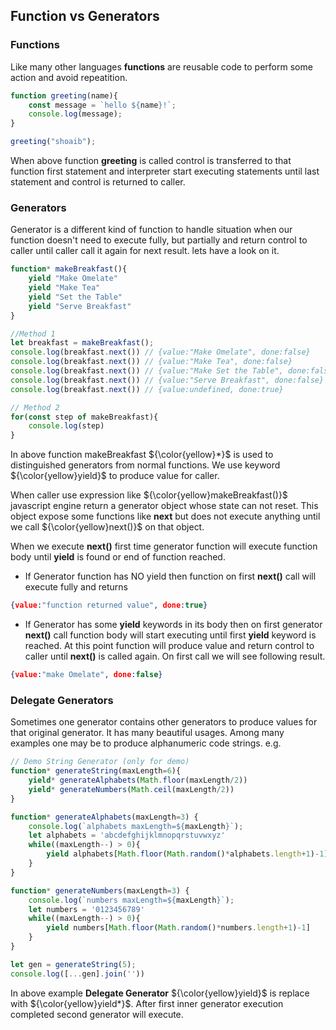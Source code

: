 

## Function vs Generators

### Functions
Like many other languages __functions__ are reusable code to perform some action and  avoid repeatition. 

```javascript
function greeting(name){
    const message = `hello ${name}!`;
    console.log(message);
}

greeting("shoaib");
```

When above function __greeting__ is called control is transferred to that function first statement and interpreter start executing statements until last statement and control is returned to caller.

### Generators
Generator is a different kind of function to handle situation when our function doesn't need to execute fully, but partially and return control to caller until caller call it again for next result. lets have a look on it.

```javascript
function* makeBreakfast(){
    yield "Make Omelate"
    yield "Make Tea"
    yield "Set the Table"
    yield "Serve Breakfast"
}

//Method 1
let breakfast = makeBreakfast();
console.log(breakfast.next()) // {value:"Make Omelate", done:false}
console.log(breakfast.next()) // {value:"Make Tea", done:false}
console.log(breakfast.next()) // {value:"Make Set the Table", done:false}
console.log(breakfast.next()) // {value:"Serve Breakfast", done:false}
console.log(breakfast.next()) // {value:undefined, done:true}

// Method 2
for(const step of makeBreakfast){
    console.log(step)
}
```
In above function makeBreakfast ${\color{yellow}*}$ is used to distinguished generators from normal functions. We use keyword ${\color{yellow}yield}$ to produce value for caller.

When caller use expression like ${\color{yellow}makeBreakfast()}$ javascript engine return a generator object whose state can not reset. This object expose some functions like __next__ but does not execute anything until we call ${\color{yellow}next()}$ on that object.

When we execute __next()__ first time generator function will execute function body until __yield__ is found or end of function reached.
* If Generator function has NO yield then function on first __next()__ call will execute fully and returns 
```json
{value:"function returned value", done:true}
``` 
* If Generator has some __yield__ keywords in its body then on first generator __next()__ call function body will start executing until first __yield__ keyword is reached. At this point function will produce value and return control to caller until __next()__ is called again. On first call we will see following result.
```json
{value:"make Omelate", done:false}
```
### Delegate Generators
Sometimes one generator contains other generators to produce values for that original generator. It has many beautiful usages. Among many examples one may be to produce alphanumeric code strings. e.g.

```javascript
// Demo String Generator (only for demo)
function* generateString(maxLength=6){
    yield* generateAlphabets(Math.floor(maxLength/2))
    yield* generateNumbers(Math.ceil(maxLength/2))
}

function* generateAlphabets(maxLength=3) {
    console.log(`alphabets maxLength=${maxLength}`);
    let alphabets = 'abcdefghijklmnopqrstuvwxyz'
    while((maxLength--) > 0){
        yield alphabets[Math.floor(Math.random()*alphabets.length+1)-1]
    }
}

function* generateNumbers(maxLength=3) {
    console.log(`numbers maxLength=${maxLength}`);
    let numbers = '0123456789'
    while((maxLength--) > 0){
        yield numbers[Math.floor(Math.random()*numbers.length+1)-1]
    }
}

let gen = generateString(5);
console.log([...gen].join(''))

```

In above example __Delegate Generator__ ${\color{yellow}yield}$ is replace with ${\color{yellow}yield*}$. After first inner generator execution completed second generator will execute.